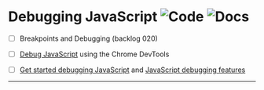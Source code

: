 # Debugging JavaScript ![Code](https://img.shields.io/badge/Code%20Status-Walkthrough-blueviolet?logo=Visual%20Studio%20Code&labelColor=indigo)  ![Docs](https://img.shields.io/badge/Documentation%20Status-10--40%25%20Rough%20Outline-red?logo=Read%20the%20Docs)

- [ ] Breakpoints and Debugging (backlog 020)
- [ ] [Debug JavaScript](https://developer.chrome.com/docs/devtools/javascript/) using the Chrome DevTools
- [ ] [Get started debugging JavaScript](https://learn.microsoft.com/en-us/microsoft-edge/devtools-guide-chromium/javascript/) and [JavaScript debugging features](https://learn.microsoft.com/en-us/microsoft-edge/devtools-guide-chromium/javascript/reference)


----
